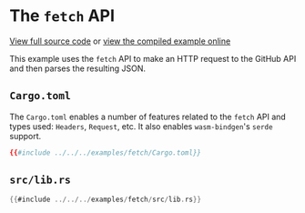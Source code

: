 # The `fetch` API

[View full source code][code] or [view the compiled example online][online]

[online]: https://rustwasm.github.io/wasm-bindgen/exbuild/fetch/
[code]: https://github.com/rustwasm/wasm-bindgen/tree/master/examples/fetch

This example uses the `fetch` API to make an HTTP request to the GitHub API and
then parses the resulting JSON.

## `Cargo.toml`

The `Cargo.toml` enables a number of features related to the `fetch` API and
types used: `Headers`, `Request`, etc. It also enables `wasm-bindgen`'s `serde`
support.

```toml
{{#include ../../../examples/fetch/Cargo.toml}}
```

## `src/lib.rs`

```rust
{{#include ../../../examples/fetch/src/lib.rs}}
```
